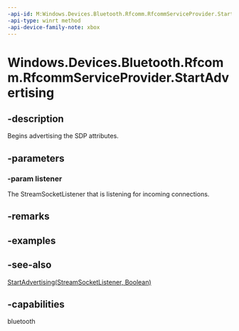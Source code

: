 ```yaml
---
-api-id: M:Windows.Devices.Bluetooth.Rfcomm.RfcommServiceProvider.StartAdvertising(Windows.Networking.Sockets.StreamSocketListener)
-api-type: winrt method
-api-device-family-note: xbox
---
```


<!-- Method syntax
public void StartAdvertising(Windows.Networking.Sockets.StreamSocketListener listener)
-->

# Windows.Devices.Bluetooth.Rfcomm.RfcommServiceProvider.StartAdvertising

## -description
Begins advertising the SDP attributes.

## -parameters
### -param listener
The StreamSocketListener that is listening for incoming connections.

## -remarks

## -examples

## -see-also
[StartAdvertising(StreamSocketListener, Boolean)](rfcommserviceprovider_startadvertising_1912316833.md)
## -capabilities
bluetooth
